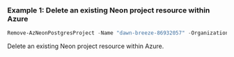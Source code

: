 ### Example 1: Delete an existing Neon project resource within Azure
```powershell
Remove-AzNeonPostgresProject -Name "dawn-breeze-86932057" -OrganizationName "NeonDemoOrgPS1" -ResourceGroupName "neonrg" -SubscriptionId "00000000-0000-0000-0000-000000000000"
```

Delete an existing Neon project resource within Azure.
